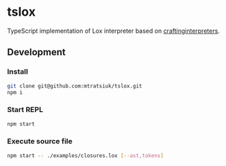 # tslox

TypeScript implementation of Lox interpreter based on [craftinginterpreters](https://github.com/munificent/craftinginterpreters).

## Development

### Install

```sh
git clone git@github.com:mtratsiuk/tslox.git
npm i
```

### Start REPL

```sh
npm start
```

### Execute source file

```sh
npm start -- ./examples/closures.lox [--ast,tokens]
```
